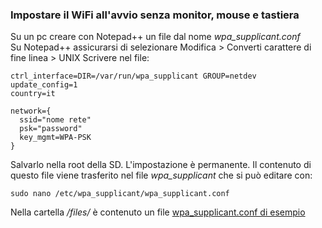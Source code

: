 ### Impostare il WiFi all'avvio senza monitor, mouse e tastiera

Su un pc creare con Notepad++ un file dal nome _wpa_supplicant.conf_  
Su Notepad++ assicurarsi di selezionare Modifica > Converti carattere di fine linea > UNIX
Scrivere nel file:

    ctrl_interface=DIR=/var/run/wpa_supplicant GROUP=netdev
    update_config=1
    country=it

    network={
      ssid="nome rete"
      psk="password"
      key_mgmt=WPA-PSK
    }
    
Salvarlo nella root della SD. L'impostazione è permanente.
Il contenuto di questo file viene trasferito nel file _wpa_supplicant_ che si può editare con:

    sudo nano /etc/wpa_supplicant/wpa_supplicant.conf

Nella cartella _/files/_ è contenuto un file [wpa_supplicant.conf di esempio](/files/wpa_supplicant.conf)